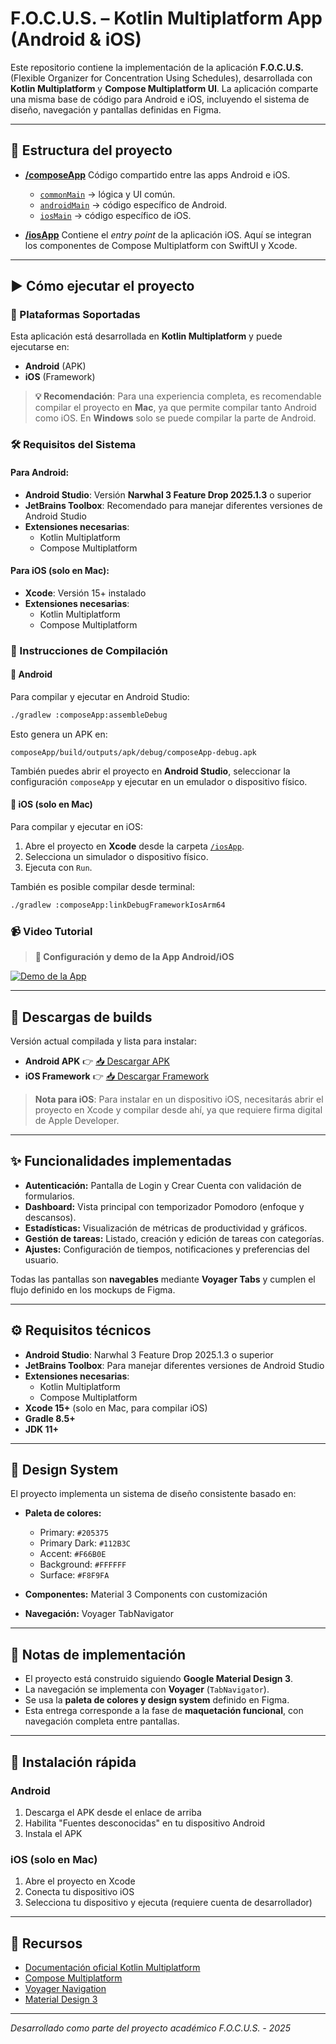 # F.O.C.U.S. – Kotlin Multiplatform App (Android & iOS)

Este repositorio contiene la implementación de la aplicación **F.O.C.U.S.** (Flexible Organizer for Concentration Using Schedules), desarrollada con **Kotlin Multiplatform** y **Compose Multiplatform UI**.
La aplicación comparte una misma base de código para Android e iOS, incluyendo el sistema de diseño, navegación y pantallas definidas en Figma.

---

## 📂 Estructura del proyecto

- **[/composeApp](./composeApp/src)**
  Código compartido entre las apps Android e iOS.
  - [`commonMain`](./composeApp/src/commonMain/kotlin) → lógica y UI común.
  - [`androidMain`](./composeApp/src/androidMain/kotlin) → código específico de Android.
  - [`iosMain`](./composeApp/src/iosMain/kotlin) → código específico de iOS.

- **[/iosApp](./iosApp/iosApp)**
  Contiene el *entry point* de la aplicación iOS. Aquí se integran los componentes de Compose Multiplatform con SwiftUI y Xcode.

---

## ▶️ Cómo ejecutar el proyecto

### 📱 Plataformas Soportadas

Esta aplicación está desarrollada en **Kotlin Multiplatform** y puede ejecutarse en:
- **Android** (APK)
- **iOS** (Framework)

> **💡 Recomendación**: Para una experiencia completa, es recomendable compilar el proyecto en **Mac**, ya que permite compilar tanto Android como iOS. En **Windows** solo se puede compilar la parte de Android.

### 🛠️ Requisitos del Sistema

#### Para Android:
- **Android Studio**: Versión **Narwhal 3 Feature Drop 2025.1.3** o superior
- **JetBrains Toolbox**: Recomendado para manejar diferentes versiones de Android Studio
- **Extensiones necesarias**:
  - Kotlin Multiplatform
  - Compose Multiplatform

#### Para iOS (solo en Mac):
- **Xcode**: Versión 15+ instalado
- **Extensiones necesarias**:
  - Kotlin Multiplatform
  - Compose Multiplatform

### 🚀 Instrucciones de Compilación

#### 🔹 Android
Para compilar y ejecutar en Android Studio:
```bash
./gradlew :composeApp:assembleDebug
```

Esto genera un APK en:
```
composeApp/build/outputs/apk/debug/composeApp-debug.apk
```

También puedes abrir el proyecto en **Android Studio**, seleccionar la configuración `composeApp` y ejecutar en un emulador o dispositivo físico.

#### 🔹 iOS (solo en Mac)

Para compilar y ejecutar en iOS:

1. Abre el proyecto en **Xcode** desde la carpeta [`/iosApp`](./iosApp).
2. Selecciona un simulador o dispositivo físico.
3. Ejecuta con `Run`.

También es posible compilar desde terminal:
```bash
./gradlew :composeApp:linkDebugFrameworkIosArm64
```

### 📹 Video Tutorial

> **🎥 Configuración y demo de la App Android/iOS**

[![Demo de la App](https://img.youtube.com/vi/h3dxaNwxlfg/0.jpg)](https://youtu.be/h3dxaNwxlfg)


---

## 📱 Descargas de builds

Versión actual compilada y lista para instalar:

* **Android APK** 👉 [📥 Descargar APK](https://github.com/JUANES545/FOCUS-App/raw/refs/heads/master/APK/FOCUS%20App.apk)
* **iOS Framework** 👉 [📥 Descargar Framework](.composeApp/build/xcode-frameworks/Debug/iphonesimulator26.0/ComposeApp.framework)

> **Nota para iOS**: Para instalar en un dispositivo iOS, necesitarás abrir el proyecto en Xcode y compilar desde ahí, ya que requiere firma digital de Apple Developer.

---

## ✨ Funcionalidades implementadas

* **Autenticación:** Pantalla de Login y Crear Cuenta con validación de formularios.
* **Dashboard:** Vista principal con temporizador Pomodoro (enfoque y descansos).
* **Estadísticas:** Visualización de métricas de productividad y gráficos.
* **Gestión de tareas:** Listado, creación y edición de tareas con categorías.
* **Ajustes:** Configuración de tiempos, notificaciones y preferencias del usuario.

Todas las pantallas son **navegables** mediante **Voyager Tabs** y cumplen el flujo definido en los mockups de Figma.

---

## ⚙️ Requisitos técnicos

* **Android Studio**: Narwhal 3 Feature Drop 2025.1.3 o superior
* **JetBrains Toolbox**: Para manejar diferentes versiones de Android Studio
* **Extensiones necesarias**:
  - Kotlin Multiplatform
  - Compose Multiplatform
* **Xcode 15+** (solo en Mac, para compilar iOS)
* **Gradle 8.5+**
* **JDK 11+**

---

## 🎨 Design System

El proyecto implementa un sistema de diseño consistente basado en:

* **Paleta de colores:**
  - Primary: `#205375`
  - Primary Dark: `#112B3C`
  - Accent: `#F66B0E`
  - Background: `#FFFFFF`
  - Surface: `#F8F9FA`

* **Componentes:** Material 3 Components con customización
* **Navegación:** Voyager TabNavigator

---

## 📝 Notas de implementación

* El proyecto está construido siguiendo **Google Material Design 3**.
* La navegación se implementa con **Voyager** (`TabNavigator`).
* Se usa la **paleta de colores y design system** definido en Figma.
* Esta entrega corresponde a la fase de **maquetación funcional**, con navegación completa entre pantallas.

---

## 🚀 Instalación rápida

### Android
1. Descarga el APK desde el enlace de arriba
2. Habilita "Fuentes desconocidas" en tu dispositivo Android
3. Instala el APK

### iOS (solo en Mac)
1. Abre el proyecto en Xcode
2. Conecta tu dispositivo iOS
3. Selecciona tu dispositivo y ejecuta (requiere cuenta de desarrollador)

---

## 📖 Recursos

* [Documentación oficial Kotlin Multiplatform](https://www.jetbrains.com/help/kotlin-multiplatform-dev/get-started.html)
* [Compose Multiplatform](https://github.com/JetBrains/compose-multiplatform)
* [Voyager Navigation](https://github.com/adrielcafe/voyager)
* [Material Design 3](https://m3.material.io/)

---

*Desarrollado como parte del proyecto académico F.O.C.U.S. - 2025*
